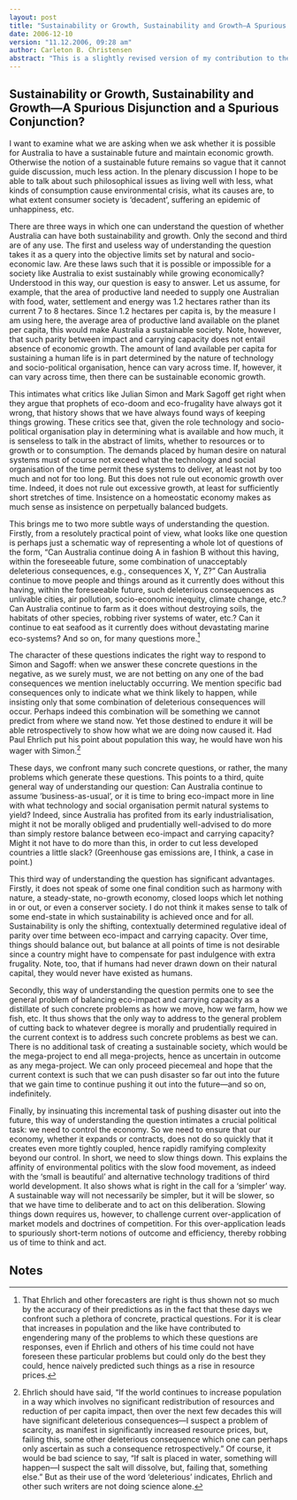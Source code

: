 ```yaml
---
layout: post
title: "Sustainability or Growth, Sustainability and Growth—A Spurious Disjunction and a Spurious Conjunction?"
date: 2006-12-10
version: "11.12.2006, 09:28 am"
author: Carleton B. Christensen
abstract: "This is a slightly revised version of my contribution to the ERA Panel Discussion on Sustainability and Economic Growth held at Macquarie University on December 10<sup>th.s</sup>, 2006."
---
```


## Sustainability or Growth, Sustainability and Growth—A Spurious Disjunction and a Spurious Conjunction?

I want to examine what we are asking when we ask whether it is possible for Australia to have a sustainable future and maintain economic growth. Otherwise the notion of a sustainable future remains so vague that it cannot guide discussion, much less action. In the plenary discussion I hope to be able to talk about such philosophical issues as living well with less, what kinds of consumption cause environmental crisis, what its causes are, to what extent consumer society is ‘decadent’, suffering an epidemic of unhappiness, etc.

There are three ways in which one can understand the question of whether Australia can have both sustainability and growth. Only the second and third are of any use. The first and useless way of understanding the question takes it as a query into the objective limits set by natural and socio-economic law. Are these laws such that it is possible or impossible for a society like Australia to exist sustainably while growing economically? Understood in this way, our question is easy to answer. Let us assume, for example, that the area of productive land needed to supply one Australian with food, water, settlement and energy was 1.2 hectares rather than its current 7 to 8 hectares. Since 1.2 hectares per capita is, by the measure I am using here, the average area of productive land available on the planet per capita, this would make Australia a sustainable society. Note, however, that such parity between impact and carrying capacity does not entail absence of economic growth. The amount of land available per capita for sustaining a human life is in part determined by the nature of technology and socio-political organisation, hence can vary across time. If, however, it can vary across time, then there can be sustainable economic growth.

This intimates what critics like Julian Simon and Mark Sagoff get right when they argue that prophets of eco-doom and eco-frugality have always got it wrong, that history shows that we have always found ways of keeping things growing. These critics see that, given the role technology and socio-political organisation play in determining what is available and how much, it is senseless to talk in the abstract of limits, whether to resources or to growth or to consumption. The demands placed by human desire on natural systems must of course not exceed what the technology and social organisation of the time permit these systems to deliver, at least not by too much and not for too long. But this does not rule out economic growth over time. Indeed, it does not rule out excessive growth, at least for sufficiently short stretches of time. Insistence on a homeostatic economy makes as much sense as insistence on perpetually balanced budgets.

This brings me to two more subtle ways of understanding the question. Firstly, from a resolutely practical point of view, what looks like one question is perhaps just a schematic way of representing a whole lot of questions of the form, “Can Australia continue doing A in fashion B without this having, within the foreseeable future, some combination of unacceptably deleterious consequences, e.g., consequences X, Y, Z?” Can Australia continue to move people and things around as it currently does without this having, within the foreseeable future, such deleterious consequences as unlivable cities, air pollution, socio-economic inequity, climate change, etc.? Can Australia continue to farm as it does without destroying soils, the habitats of other species, robbing river systems of water, etc.? Can it continue to eat seafood as it currently does without devastating marine eco-systems? And so on, for many questions more.[^1]

The character of these questions indicates the right way to respond to Simon and Sagoff: when we answer these concrete questions in the negative, as we surely must, we are not betting on any one of the bad consequences we mention ineluctably occurring. We mention specific bad consequences only to indicate what we think likely to happen, while insisting only that some combination of deleterious consequences will occur. Perhaps indeed this combination will be something we cannot predict from where we stand now. Yet those destined to endure it will be able retrospectively to show how what we are doing now caused it. Had Paul Ehrlich put his point about population this way, he would have won his wager with Simon.[^2]

These days, we confront many such concrete questions, or rather, the many problems which generate these questions. This points to a third, quite general way of understanding our question: Can Australia continue to assume ‘business-as-usual’, or it is time to bring eco-impact more in line with what technology and social organisation permit natural systems to yield? Indeed, since Australia has profited from its early industrialisation, might it not be morally obliged and prudentially well-advised to do more than simply restore balance between eco-impact and carrying capacity? Might it not have to do more than this, in order to cut less developed countries a little slack? (Greenhouse gas emissions are, I think, a case in point.)

This third way of understanding the question has significant advantages. Firstly, it does not speak of some one final condition such as harmony with nature, a steady-state, no-growth economy, closed loops which let nothing in or out, or even a conserver society. I do not think it makes sense to talk of some end-state in which sustainability is achieved once and for all. Sustainability is only the shifting, contextually determined regulative ideal of parity over time between eco-impact and carrying capacity. Over time, things should balance out, but balance at all points of time is not desirable since a country might have to compensate for past indulgence with extra frugality. Note, too, that if humans had never drawn down on their natural capital, they would never have existed as humans.

Secondly, this way of understanding the question permits one to see the general problem of balancing eco-impact and carrying capacity as a distillate of such concrete problems as how we move, how we farm, how we fish, etc. It thus shows that the only way to address to the general problem of cutting back to whatever degree is morally and prudentially required in the current context is to address such concrete problems as best we can. There is no additional task of creating a sustainable society, which would be the mega-project to end all mega-projects, hence as uncertain in outcome as any mega-project. We can only proceed piecemeal and hope that the current context is such that we can push disaster so far out into the future that we gain time to continue pushing it out into the future—and so on, indefinitely.

Finally, by insinuating this incremental task of pushing disaster out into the future, this way of understanding the question intimates a crucial political task: we need to control the economy. So we need to ensure that our economy, whether it expands or contracts, does not do so quickly that it creates even more tightly coupled, hence rapidly ramifying complexity beyond our control. In short, we need to slow things down. This explains the affinity of environmental politics with the slow food movement, as indeed with the ‘small is beautiful’ and alternative technology traditions of third world development. It also shows what is right in the call for a ‘simpler’ way. A sustainable way will not necessarily be simpler, but it will be slower, so that we have time to deliberate and to act on this deliberation. Slowing things down requires us, however, to challenge current over-application of market models and doctrines of competition. For this over-application leads to spuriously short-term notions of outcome and efficiency, thereby robbing us of time to think and act.

## Notes

[^1]: That Ehrlich and other forecasters are right is thus shown not so much by the accuracy of their predictions as in the fact that these days we confront such a plethora of concrete, practical questions. For it is clear that increases in population and the like have contributed to engendering many of the problems to which these questions are responses, even if Ehrlich and others of his time could not have foreseen these particular problems but could only do the best they could, hence naively predicted such things as a rise in resource prices.

[^2]: Ehrlich should have said, “If the world continues to increase population in a way which involves no significant redistribution of resources and reduction of per capita impact, then over the next few decades this will have significant deleterious consequences—I suspect a problem of scarcity, as manifest in significantly increased resource prices, but, failing this, some other deleterious consequence which one can perhaps only ascertain as such a consequence retrospectively.” Of course, it would be bad science to say, “If salt is placed in water, something will happen—I suspect the salt will dissolve, but, failing that, something else.” But as their use of the word ‘deleterious’ indicates, Ehrlich and other such writers are not doing science alone.
